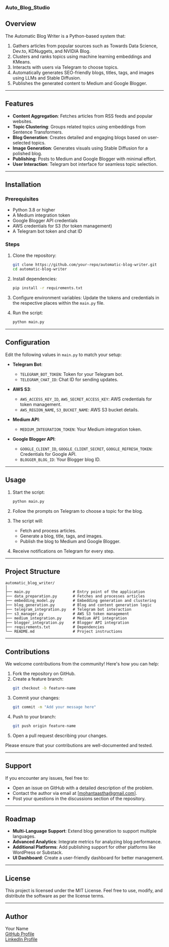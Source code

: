 ### Auto_Blog_Studio

## Overview
The Automatic Blog Writer is a Python-based system that:
1. Gathers articles from popular sources such as Towards Data Science, Dev.to, KDNuggets, and NVIDIA Blog.
2. Clusters and ranks topics using machine learning embeddings and KMeans.
3. Interacts with users via Telegram to choose topics.
4. Automatically generates SEO-friendly blogs, titles, tags, and images using LLMs and Stable Diffusion.
5. Publishes the generated content to Medium and Google Blogger.

---

## Features
- **Content Aggregation**: Fetches articles from RSS feeds and popular websites.
- **Topic Clustering**: Groups related topics using embeddings from Sentence Transformers.
- **Blog Generation**: Creates detailed and engaging blogs based on user-selected topics.
- **Image Generation**: Generates visuals using Stable Diffusion for a polished blog.
- **Publishing**: Posts to Medium and Google Blogger with minimal effort.
- **User Interaction**: Telegram bot interface for seamless topic selection.

---

## Installation

### Prerequisites
- Python 3.8 or higher
- A Medium integration token
- Google Blogger API credentials
- AWS credentials for S3 (for token management)
- A Telegram bot token and chat ID

### Steps
1. Clone the repository:
   ```bash
   git clone https://github.com/your-repo/automatic-blog-writer.git
   cd automatic-blog-writer
   ```

2. Install dependencies:
   ```bash
   pip install -r requirements.txt
   ```

3. Configure environment variables:
   Update the tokens and credentials in the respective places within the `main.py` file.

4. Run the script:
   ```bash
   python main.py
   ```

---

## Configuration
Edit the following values in `main.py` to match your setup:

- **Telegram Bot**:
  - `TELEGRAM_BOT_TOKEN`: Token for your Telegram bot.
  - `TELEGRAM_CHAT_ID`: Chat ID for sending updates.

- **AWS S3**:
  - `AWS_ACCESS_KEY_ID`, `AWS_SECRET_ACCESS_KEY`: AWS credentials for token management.
  - `AWS_REGION_NAME`, `S3_BUCKET_NAME`: AWS S3 bucket details.

- **Medium API**:
  - `MEDIUM_INTEGRATION_TOKEN`: Your Medium integration token.

- **Google Blogger API**:
  - `GOOGLE_CLIENT_ID`, `GOOGLE_CLIENT_SECRET`, `GOOGLE_REFRESH_TOKEN`: Credentials for Google API.
  - `BLOGGER_BLOG_ID`: Your Blogger blog ID.

---

## Usage
1. Start the script:
   ```bash
   python main.py
   ```

2. Follow the prompts on Telegram to choose a topic for the blog.

3. The script will:
   - Fetch and process articles.
   - Generate a blog, title, tags, and images.
   - Publish the blog to Medium and Google Blogger.

4. Receive notifications on Telegram for every step.

---

## Project Structure
```
automatic_blog_writer/
│
├── main.py                   # Entry point of the application
├── data_preparation.py       # Fetches and processes articles
├── embedding_model.py        # Embedding generation and clustering
├── blog_generation.py        # Blog and content generation logic
├── telegram_integration.py   # Telegram bot interaction
├── s3_manager.py             # AWS S3 token management
├── medium_integration.py     # Medium API integration
├── blogger_integration.py    # Blogger API integration
├── requirements.txt          # Dependencies
└── README.md                 # Project instructions
```

---



## Contributions
We welcome contributions from the community! Here's how you can help:
1. Fork the repository on GitHub.
2. Create a feature branch:
   ```bash
   git checkout -b feature-name
   ```
3. Commit your changes:
   ```bash
   git commit -m "Add your message here"
   ```
4. Push to your branch:
   ```bash
   git push origin feature-name
   ```
5. Open a pull request describing your changes.

Please ensure that your contributions are well-documented and tested.

---

## Support
If you encounter any issues, feel free to:
- Open an issue on GitHub with a detailed description of the problem.
- Contact the author via email at [mohantaastha@gmail.com].
- Post your questions in the discussions section of the repository.

---

## Roadmap
- **Multi-Language Support**: Extend blog generation to support multiple languages.
- **Advanced Analytics**: Integrate metrics for analyzing blog performance.
- **Additional Platforms**: Add publishing support for other platforms like WordPress or Substack.
- **UI Dashboard**: Create a user-friendly dashboard for better management.

---

## License
This project is licensed under the MIT License. Feel free to use, modify, and distribute the software as per the license terms.

---

## Author
Your Name  
[GitHub Profile](https://github.com/asthalochan)  
[LinkedIn Profile](https://www.linkedin.com/in/asthalochan-mohanta/)  
```

